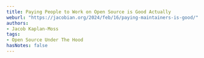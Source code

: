 ```yaml
---
title: Paying People to Work on Open Source is Good Actually
weburl: "https://jacobian.org/2024/feb/16/paying-maintainers-is-good/"
authors:
- Jacob Kaplan-Moss
tags:
- Open Source Under The Hood
hasNotes: false
---
```

